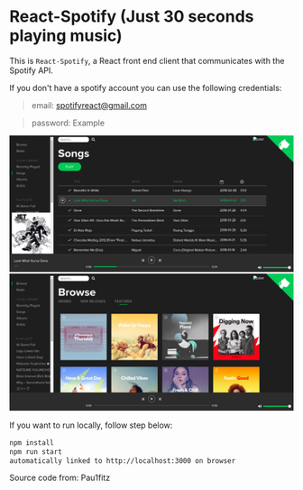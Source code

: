 # React-Spotify (Just 30 seconds playing music)

This is `React-Spotify`, a React front end client that communicates with the Spotify API.

If you don't have a spotify account you can use the following credentials:

> email: spotifyreact@gmail.com

> password: Example


![alt text](https://github.com/aditiadj/react-music-api/blob/master/spotifysongs.png "Song")
![alt text](https://github.com/aditiadj/react-music-api/blob/master/spotifybrowse.png "Browse")

If you want to run locally, follow step below:

```
npm install
npm run start
automatically linked to http://localhost:3000 on browser
```

Source code from: Pau1fitz

